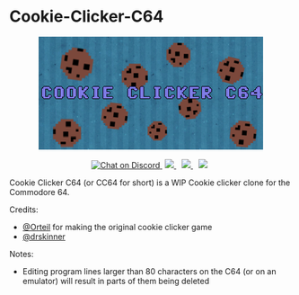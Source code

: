 # Cookie-Clicker-C64

<p align="center">

<img src="https://github.com/IanSkinner1982/Cookie-Clicker-C64/blob/master/Banner.png"/>

<p align="center">

<a href="https://discord.com/invite/kJac2ty">
        <img src="https://img.shields.io/discord/704065693246685225?color=purple&label=Discord&logo=Discord&style=plastic"
            alt="Chat on Discord">
</a>
<a href="https://www.youtube.com/channel/UCjbecKNosrmUgRIOqU0UxCw/" style="padding-left: 5px; padding-right: 5px;">
		<img src="https://img.shields.io/badge/YouTube-Channel-red.svg" height="20">
</a>
  <a href="https://gbatemp.net/download/cookie-clicker-c64.36587/" style="padding-left: 5px; padding-right: 5px;">
		<img src="https://img.shields.io/badge/GBAtemp-Link-blue.svg" height="20">
</a>
  <a href="https://github.com/IanSkinner1982/Cookie-Clicker-C64/" style="padding-left: 5px; padding-right: 5px;">
		<img src="https://img.shields.io/github/downloads/IanSkinner1982/Cookie-Clicker-C64/total?color=Green&label=Downloads&logo=Github" height="20">
</a>
</p>

Cookie Clicker C64 (or CC64 for short) is a WIP Cookie clicker clone for the Commodore 64.



Credits: 
- [@Orteil](https://orteil.dashnet.org/) for making the original cookie clicker game
- [@drskinner](https://github.com/drskinner/) 

Notes: 
- Editing program lines larger than 80 characters on the C64 (or on an emulator) will result in parts of them being deleted






